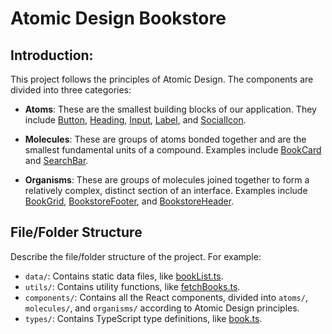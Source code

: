 # Atomic Design Bookstore

## Introduction:

This project follows the principles of Atomic Design. The components are divided into three categories:

-   **Atoms**: These are the smallest building blocks of our application. They include [Button](components/atoms/Button.tsx), [Heading](components/atoms/Heading.tsx), [Input](components/atoms/Input.tsx), [Label](components/atoms/Label.tsx), and [SocialIcon](components/atoms/SocialIcon.tsx).

-   **Molecules**: These are groups of atoms bonded together and are the smallest fundamental units of a compound. Examples include [BookCard](components/molecules/BookCard.tsx) and [SearchBar](components/molecules/SearchBar.tsx).

-   **Organisms**: These are groups of molecules joined together to form a relatively complex, distinct section of an interface. Examples include [BookGrid](components/organisms/BookGrid.tsx), [BookstoreFooter](components/organisms/BookstoreFooter.tsx), and [BookstoreHeader](components/organisms/BookstoreHeader.tsx).

## File/Folder Structure

Describe the file/folder structure of the project. For example:

-   `data/`: Contains static data files, like [bookList.ts](data/bookList.ts).
-   `utils/`: Contains utility functions, like [fetchBooks.ts](utils/fetchBooks.ts).
-   `components/`: Contains all the React components, divided into `atoms/`, `molecules/`, and `organisms/` according to Atomic Design principles.
-   `types/`: Contains TypeScript type definitions, like [book.ts](types/book.ts).

